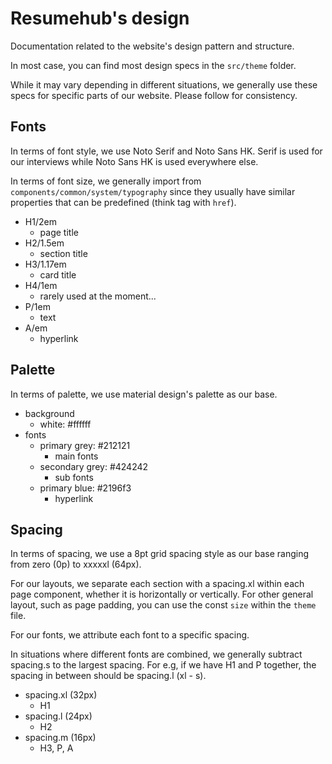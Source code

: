 # Resumehub's design

Documentation related to the website's design pattern and structure.

In most case, you can find most design specs in the `src/theme` folder.

While it may vary depending in different situations, we generally use these specs for specific parts of our website. Please follow for consistency.

## Fonts

In terms of font style, we use Noto Serif and Noto Sans HK. Serif is used for our interviews while Noto Sans HK is used everywhere else.

In terms of font size, we generally import from `components/common/system/typography` since they usually have similar properties that can be predefined (think <A> tag with `href`).

- H1/2em
  - page title
- H2/1.5em
  - section title
- H3/1.17em
  - card title
- H4/1em
  - rarely used at the moment...
- P/1em
  - text
- A/em
  - hyperlink

## Palette

In terms of palette, we use material design's palette as our base.

- background
  - white: #ffffff
- fonts
  - primary grey: #212121
    - main fonts
  - secondary grey: #424242
    - sub fonts
  - primary blue: #2196f3
    - hyperlink

## Spacing

In terms of spacing, we use a 8pt grid spacing style as our base ranging from zero (0p) to xxxxxl (64px).

For our layouts, we separate each section with a spacing.xl within each page component, whether it is horizontally or vertically. For other general layout, such as page padding, you can use the const `size` within the `theme` file.

For our fonts, we attribute each font to a specific spacing.

In situations where different fonts are combined, we generally subtract spacing.s to the largest spacing. For e.g, if we have H1 and P together, the spacing in between should be spacing.l (xl - s).

- spacing.xl (32px)
  - H1
- spacing.l (24px)
  - H2
- spacing.m (16px)
  - H3, P, A
